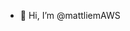 - 👋 Hi, I’m @mattliemAWS

<!---
mattliemAWS/mattliemAWS is a ✨ special ✨ repository because its `README.md` (this file) appears on your GitHub profile.
You can click the Preview link to take a look at your changes.
--->
